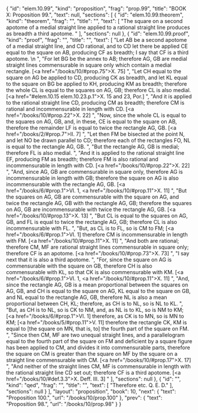 {
  "id": "elem.10.99",
  "kind": "proposition",
  "frag": "prop.99",
  "title": "BOOK X: Proposition 99.",
  "text": null,
  "sections": [
    {
      "id": "elem.10.99.theorem",
      "kind": "theorem",
      "frag": "",
      "title": "",
      "text": [
        "The square on a second apotome of a medial straight line applied to a rational straight line produces as breadth a third apotome. "
      ],
      "sections": null
    },
    {
      "id": "elem.10.99.proof",
      "kind": "proof",
      "frag": "",
      "title": "",
      "text": [
        "Let AB be a second apotome of a medial straight line, and CD rational, and to CD let there be applied CE equal to the square on AB, producing CF as breadth; I say that CF is a third apotome. \n      ",
        "For let BG be the annex to AB; therefore AG, GB are medial straight lines commensurable in square only which contain a medial rectangle. [<a href=\"/books/10/#prop.75\">X. 75</a>] ",
        "Let CH equal to the square on AG be applied to CD, producing CK as breadth, and let KL equal to the square on BG be applied to KH, producing KM as breadth; therefore the whole CL is equal to the squares on AG, GB; therefore CL is also medial. [<a href=\"#elem.10.15 elem.10.23.p.1\">X. 15 and 23, Por.</a>] ",
        "And it is applied to the rational straight line CD, producing CM as breadth; therefore CM is rational and incommensurable in length with CD. [<a href=\"/books/10/#prop.22\">X. 22</a>] ",
        "Now, since the whole CL is equal to the squares on AG, GB, and, in these, CE is equal to the square on AB, therefore the remainder LF is equal to twice the rectangle AG, GB. [<a href=\"/books/2/#prop.7\">II. 7</a>] ",
        "Let then FM be bisected at the point N, and let NO be drawn parallel to CD; therefore each of the rectangles FO, NL is equal to the rectangle AG, GB. ",
        "But the rectangle AG, GB is medial; therefore FL is also medial. ",
        "And it is applied to the rational straight line EF, producing FM as breadth; therefore FM is also rational and incommensurable in length with CD. [<a href=\"/books/10/#prop.22\">X. 22</a>] ",
        "And, since AG, GB are commensurable in square only, therefore AG is incommensurable in length with GB; therefore the square on AG is also incommensurable with the rectangle AG, GB. [<a href=\"/books/6/#prop.1\">VI. 1</a>, <a href=\"/books/10/#prop.11\">X. 11</a>] ",
        "But the squares on AG, GB are commensurable with the square on AG, and twice the rectangle AG, GB with the rectangle AG, GB; therefore the squares on AG, GB are incommensurable with twice the rectangle AG, GB. [<a href=\"/books/10/#prop.13\">X. 13</a>] ",
        "But CL is equal to the squares on AG, GB, and FL is equal to twice the rectangle AG, GB; therefore CL is also incommensurable with FL. ",
        "But, as CL is to FL, so is CM to FM; [<a href=\"/books/6/#prop.1\">VI. 1</a>] therefore CM is incommensurable in length with FM. [<a href=\"/books/10/#prop.11\">X. 11</a>] ",
        "And both are rational; therefore CM, MF are rational straight lines commensurable in square only; therefore CF is an apotome. [<a href=\"/books/10/#prop.73\">X. 73</a>] ",
        "I say next that it is also a third apotome. ",
        "For, since the square on AG is commensurable with the square on GB, therefore CH is also commensurable with KL, so that CK is also commensurable with KM. [<a href=\"/books/6/#prop.1\">VI. 1</a>, <a href=\"/books/10/#prop.11\">X. 11</a>] ",
        "And, since the rectangle AG, GB is a mean proportional between the squares on AG, GB, and CH is equal to the square on AG, KL equal to the square on GB, and NL equal to the rectangle AG, GB, therefore NL is also a mean proportional between CH, KL; therefore, as CH is to NL, so is NL to KL. ",
        "But, as CH is to NL, so is CK to NM, and, as NL is to KL, so is NM to KM; [<a href=\"/books/6/#prop.1\">VI. 1</a>] therefore, as CK is to MN, so is MN to KM; [<a href=\"/books/5/#prop.11\">V. 11</a>] therefore the rectangle CK, KM is equal to [the square on MN, that is, to] the fourth part of the square on FM. ",
        "Since then CM, MF are two unequal straight lines, and a parallelogram equal to the fourth part of the square on FM and deficient by a square figure has been applied to CM, and divides it into commensurable parts, therefore the square on CM is greater than the square on MF by the square on a straight line commensurable with CM. [<a href=\"/books/10/#prop.17\">X. 17</a>] ",
        "And neither of the straight lines CM, MF is commensurable in length with the rational straight line CD set out; therefore CF is a third apotome. [<a href=\"/books/10/#def.3.3\">X. Deff. III. 3</a>] "
      ],
      "sections": null
    },
    {
      "id": "",
      "kind": "qed",
      "frag": "",
      "title": "",
      "text": [
        "Therefore etc. Q. E. D."
      ],
      "sections": null
    }
  ],
  "layout": "proposition",
  "book": 10,
  "next": {
    "text": "Proposition 100.",
    "url": "/books/10/prop.100"
  },
  "prev": {
    "text": "Proposition 98.",
    "url": "/books/10/prop.98"
  }
}

